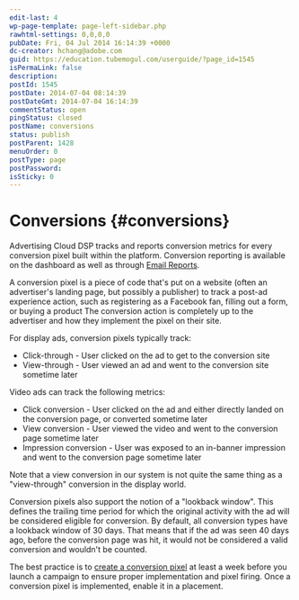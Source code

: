 ```yaml
---
edit-last: 4
wp-page-template: page-left-sidebar.php
rawhtml-settings: 0,0,0,0
pubDate: Fri, 04 Jul 2014 16:14:39 +0000
dc-creator: hchang@adobe.com
guid: https://education.tubemogul.com/userguide/?page_id=1545
isPermaLink: false
description: 
postId: 1545
postDate: 2014-07-04 08:14:39
postDateGmt: 2014-07-04 16:14:39
commentStatus: open
pingStatus: closed
postName: conversions
status: publish
postParent: 1428
menuOrder: 0
postType: page
postPassword: 
isSticky: 0
---
```


# Conversions {#conversions}

Advertising Cloud DSP tracks and reports conversion metrics for every conversion pixel built within the platform. Conversion reporting is available on the dashboard as well as through [Email Reports](../../../user-guide/measurement/campaign-reporting/email-reports.md).

A conversion pixel is a piece of code that's put on a website (often an advertiser's landing page, but possibly a publisher) to track a post-ad experience action, such as registering as a Facebook fan, filling out a form, or buying a product  The conversion action is completely up to the advertiser and how they implement the pixel on their site.

For display ads, conversion pixels typically track:

* Click-through - User clicked on the ad to get to the conversion site
* View-through - User viewed an ad and went to the conversion site sometime later

Video ads can track the following metrics:

* Click conversion - User clicked on the ad and either directly landed on the conversion page, or converted sometime later
* View conversion - User viewed the video and went to the conversion page sometime later
* Impression conversion - User was exposed to an in-banner impression and went to the conversion page sometime later

Note that a view conversion in our system is not quite the same thing as a "view-through" conversion in the display world.

Conversion pixels also support the notion of a "lookback window".  This defines the trailing time period for which the original activity with the ad will be considered eligible for conversion.  By default, all conversion types have a lookback window of 30 days.  That means that if the ad was seen 40 days ago, before the conversion page was hit, it would not be considered a valid conversion and wouldn't be counted.

The best practice is to [create a conversion pixel](conversions/conversion-pixel-setup.md) at least a week before you launch a campaign to ensure proper implementation and pixel firing. Once a conversion pixel is implemented, enable it in a placement.
